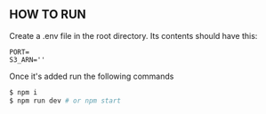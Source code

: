 ## HOW TO RUN

Create a .env file in the root directory. Its contents should have this:
```
PORT=
S3_ARN=''
```

Once it's added run the following commands

```sh
$ npm i
$ npm run dev # or npm start
```
